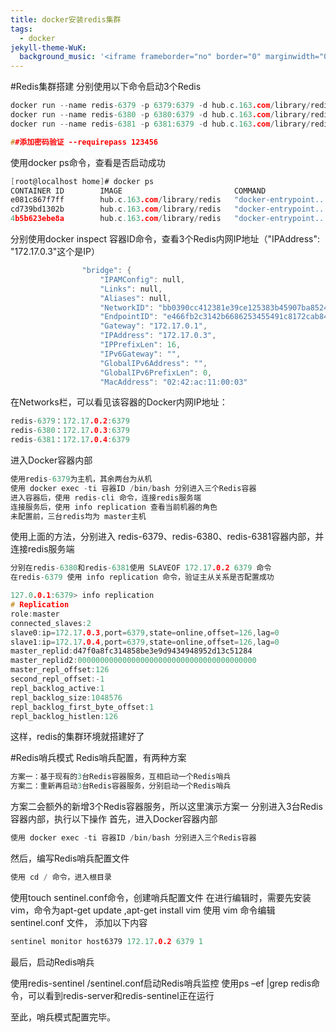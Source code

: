 ```yaml
---
title: docker安装redis集群
tags:
  - docker
jekyll-theme-WuK:
  background_music: '<iframe frameborder="no" border="0" marginwidth="0" marginheight="0" width=100% height=86 src="//music.163.com/outchain/player?type=2&id=27876158&auto=0&height=66"></iframe>'
---
```


#Redis集群搭建
分别使用以下命令启动3个Redis
```c
docker run --name redis-6379 -p 6379:6379 -d hub.c.163.com/library/redis
docker run --name redis-6380 -p 6380:6379 -d hub.c.163.com/library/redis
docker run --name redis-6381 -p 6381:6379 -d hub.c.163.com/library/redis

##添加密码验证 --requirepass 123456
```

使用docker ps命令，查看是否启动成功
```c
[root@localhost home]# docker ps
CONTAINER ID        IMAGE                         COMMAND                  CREATED             STATUS              PORTS                    NAMES
e081c867f7ff        hub.c.163.com/library/redis   "docker-entrypoint..."   4 minutes ago       Up 4 minutes        0.0.0.0:6381->6379/tcp   redis-6381
cd739bd1302b        hub.c.163.com/library/redis   "docker-entrypoint..."   4 minutes ago       Up 4 minutes        0.0.0.0:6380->6379/tcp   redis-6380
4b5b623ebe8a        hub.c.163.com/library/redis   "docker-entrypoint..."   4 minutes ago       Up 4 minutes        0.0.0.0:6379->6379/tcp   redis-6379
```

分别使用docker inspect 容器ID命令，查看3个Redis内网IP地址（"IPAddress": "172.17.0.3"这个是IP）
```c
                "bridge": {
                    "IPAMConfig": null,
                    "Links": null,
                    "Aliases": null,
                    "NetworkID": "bb0390cc412381e39ce125383b45907ba852430f7ef9b3e983ccc504f294883d",
                    "EndpointID": "e466fb2c3142b6686253455491c8172cab849ae77aafc23856bdf67182b9bd9c",
                    "Gateway": "172.17.0.1",
                    "IPAddress": "172.17.0.3",
                    "IPPrefixLen": 16,
                    "IPv6Gateway": "",
                    "GlobalIPv6Address": "",
                    "GlobalIPv6PrefixLen": 0,
                    "MacAddress": "02:42:ac:11:00:03"
```

在Networks栏，可以看见该容器的Docker内网IP地址：
```c
redis-6379：172.17.0.2:6379
redis-6380：172.17.0.3:6379
redis-6381：172.17.0.4:6379
```

进入Docker容器内部
```c
使用redis-6379为主机，其余两台为从机
使用 docker exec -ti 容器ID /bin/bash 分别进入三个Redis容器
进入容器后，使用 redis-cli 命令，连接redis服务端
连接服务后，使用 info replication 查看当前机器的角色
未配置前，三台redis均为 master主机
```
使用上面的方法，分别进入 redis-6379、redis-6380、redis-6381容器内部，并连接redis服务端
```c
分别在redis-6380和redis-6381使用 SLAVEOF 172.17.0.2 6379 命令
在redis-6379 使用 info replication 命令，验证主从关系是否配置成功

127.0.0.1:6379> info replication
# Replication
role:master
connected_slaves:2
slave0:ip=172.17.0.3,port=6379,state=online,offset=126,lag=0
slave1:ip=172.17.0.4,port=6379,state=online,offset=126,lag=0
master_replid:d47f0a8fc314858be3e9d9434948952d13c51284
master_replid2:0000000000000000000000000000000000000000
master_repl_offset:126
second_repl_offset:-1
repl_backlog_active:1
repl_backlog_size:1048576
repl_backlog_first_byte_offset:1
repl_backlog_histlen:126
```

这样，redis的集群环境就搭建好了

#Redis哨兵模式
Redis哨兵配置，有两种方案
```c
方案一：基于现有的3台Redis容器服务，互相启动一个Redis哨兵
方案二：重新再启动3台Redis容器服务，分别启动一个Redis哨兵
```

方案二会额外的新增3个Redis容器服务，所以这里演示方案一
分别进入3台Redis容器内部，执行以下操作
首先，进入Docker容器内部
```c
使用 docker exec -ti 容器ID /bin/bash 分别进入三个Redis容器
```

然后，编写Redis哨兵配置文件
```c
使用 cd / 命令，进入根目录
```

使用touch sentinel.conf命令，创建哨兵配置文件
在进行编辑时，需要先安装vim，命令为apt-get update ,apt-get install vim
使用 vim 命令编辑 sentinel.conf 文件，
添加以下内容
```c
sentinel monitor host6379 172.17.0.2 6379 1
```

最后，启动Redis哨兵

使用redis-sentinel /sentinel.conf启动Redis哨兵监控
使用ps –ef |grep redis命令，可以看到redis-server和redis-sentinel正在运行

至此，哨兵模式配置完毕。






























